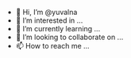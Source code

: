 - 👋 Hi, I’m @yuvalna
- 👀 I’m interested in ...
- 🌱 I’m currently learning ...
- 💞️ I’m looking to collaborate on ...
- 📫 How to reach me ...

<!---
yuvalna/yuvalna is a ✨ special ✨ repository because its `README.md` (this file) appears on your GitHub profile.
You can click the Preview link to take a look at your changes.
--->
